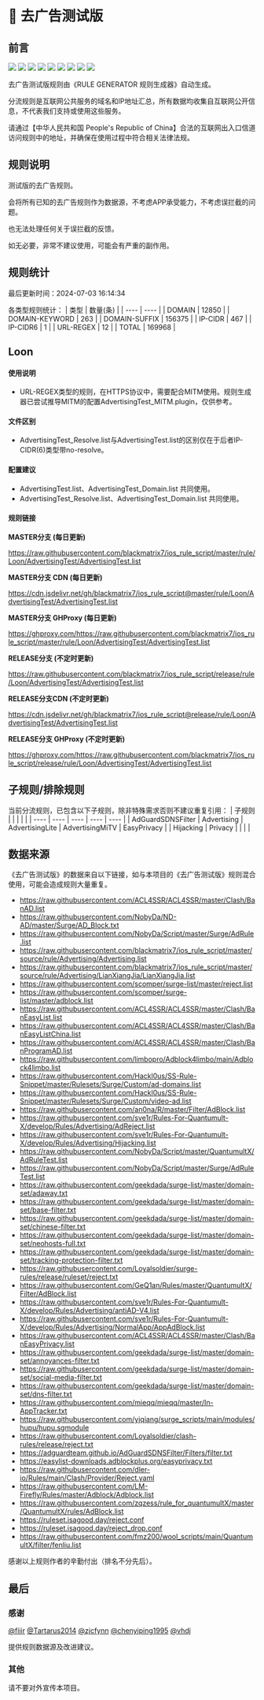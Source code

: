 # 🧸 去广告测试版

## 前言

![](https://shields.io/badge/-移除重复规则-ff69b4) ![](https://shields.io/badge/-移除无法解析的域名-important) ![](https://shields.io/badge/-DOMAIN与DOMAIN--SUFFIX合并-green) ![](https://shields.io/badge/-DOMAIN--SUFFIX间合并-critical) ![](https://shields.io/badge/-DOMAIN与DOMAIN--KEYWORD合并-9cf) ![](https://shields.io/badge/-DOMAIN--SUFFIX与DOMAIN--KEYWORD合并-blue) ![](https://shields.io/badge/-IP--CIDR(6)合并-blueviolet) ![](https://shields.io/badge/-MITM--HOSTNAME合并-brightgreen) ![](https://shields.io/badge/-正则推导HOSTNAME-033da7) 

去广告测试版规则由《RULE GENERATOR 规则生成器》自动生成。

分流规则是互联网公共服务的域名和IP地址汇总，所有数据均收集自互联网公开信息，不代表我们支持或使用这些服务。

请通过【中华人民共和国 People's Republic of China】合法的互联网出入口信道访问规则中的地址，并确保在使用过程中符合相关法律法规。

## 规则说明
测试版的去广告规则。

会将所有已知的去广告规则作为数据源，不考虑APP承受能力，不考虑误拦截的问题。

也无法处理任何关于误拦截的反馈。

如无必要，非常不建议使用，可能会有严重的副作用。

## 规则统计

最后更新时间：2024-07-03 16:14:34

各类型规则统计：
| 类型 | 数量(条)  | 
| ---- | ----  |
| DOMAIN | 12850  | 
| DOMAIN-KEYWORD | 263  | 
| DOMAIN-SUFFIX | 156375  | 
| IP-CIDR | 467  | 
| IP-CIDR6 | 1  | 
| URL-REGEX | 12  | 
| TOTAL | 169968  | 


## Loon 

#### 使用说明
- URL-REGEX类型的规则，在HTTPS协议中，需要配合MITM使用。规则生成器已尝试推导MITM的配置AdvertisingTest_MITM.plugin，仅供参考。

#### 文件区别
- AdvertisingTest_Resolve.list与AdvertisingTest.list的区别仅在于后者IP-CIDR(6)类型带no-resolve。

#### 配置建议
- AdvertisingTest.list、AdvertisingTest_Domain.list 共同使用。
- AdvertisingTest_Resolve.list、AdvertisingTest_Domain.list 共同使用。

#### 规则链接
**MASTER分支 (每日更新)**

https://raw.githubusercontent.com/blackmatrix7/ios_rule_script/master/rule/Loon/AdvertisingTest/AdvertisingTest.list

**MASTER分支 CDN (每日更新)**

https://cdn.jsdelivr.net/gh/blackmatrix7/ios_rule_script@master/rule/Loon/AdvertisingTest/AdvertisingTest.list

**MASTER分支 GHProxy (每日更新)**

https://ghproxy.com/https://raw.githubusercontent.com/blackmatrix7/ios_rule_script/master/rule/Loon/AdvertisingTest/AdvertisingTest.list

**RELEASE分支 (不定时更新)**

https://raw.githubusercontent.com/blackmatrix7/ios_rule_script/release/rule/Loon/AdvertisingTest/AdvertisingTest.list

**RELEASE分支CDN (不定时更新)**

https://cdn.jsdelivr.net/gh/blackmatrix7/ios_rule_script@release/rule/Loon/AdvertisingTest/AdvertisingTest.list

**RELEASE分支 GHProxy (不定时更新)**

https://ghproxy.com/https://raw.githubusercontent.com/blackmatrix7/ios_rule_script/release/rule/Loon/AdvertisingTest/AdvertisingTest.list

## 子规则/排除规则

当前分流规则，已包含以下子规则，除非特殊需求否则不建议重复引用：
| 子规则  |  |  |  |  | 
| ---- | ---- | ---- | ---- | ----  |
| AdGuardSDNSFilter | Advertising | AdvertisingLite | AdvertisingMiTV | EasyPrivacy  | 
| Hijacking | Privacy  |  |  |  | 


## 数据来源

《去广告测试版》的数据来自以下链接，如与本项目的《去广告测试版》规则混合使用，可能会造成规则大量重复。

- https://raw.githubusercontent.com/ACL4SSR/ACL4SSR/master/Clash/BanAD.list
- https://raw.githubusercontent.com/NobyDa/ND-AD/master/Surge/AD_Block.txt
- https://raw.githubusercontent.com/NobyDa/Script/master/Surge/AdRule.list
- https://raw.githubusercontent.com/blackmatrix7/ios_rule_script/master/source/rule/Advertising/Advertising.list
- https://raw.githubusercontent.com/blackmatrix7/ios_rule_script/master/source/rule/Advertising/LianXiangJia/LianXiangJia.list
- https://raw.githubusercontent.com/scomper/surge-list/master/reject.list
- https://raw.githubusercontent.com/scomper/surge-list/master/adblock.list
- https://raw.githubusercontent.com/ACL4SSR/ACL4SSR/master/Clash/BanEasyList.list
- https://raw.githubusercontent.com/ACL4SSR/ACL4SSR/master/Clash/BanEasyListChina.list
- https://raw.githubusercontent.com/ACL4SSR/ACL4SSR/master/Clash/BanProgramAD.list
- https://raw.githubusercontent.com/limbopro/Adblock4limbo/main/Adblock4limbo.list
- https://raw.githubusercontent.com/Hackl0us/SS-Rule-Snippet/master/Rulesets/Surge/Custom/ad-domains.list
- https://raw.githubusercontent.com/Hackl0us/SS-Rule-Snippet/master/Rulesets/Surge/Custom/video-ad.list
- https://raw.githubusercontent.com/an0na/R/master/Filter/AdBlock.list
- https://raw.githubusercontent.com/sve1r/Rules-For-Quantumult-X/develop/Rules/Advertising/AdReject.list
- https://raw.githubusercontent.com/sve1r/Rules-For-Quantumult-X/develop/Rules/Advertising/Hijacking.list
- https://raw.githubusercontent.com/NobyDa/Script/master/QuantumultX/AdRuleTest.list
- https://raw.githubusercontent.com/NobyDa/Script/master/Surge/AdRuleTest.list
- https://raw.githubusercontent.com/geekdada/surge-list/master/domain-set/adaway.txt
- https://raw.githubusercontent.com/geekdada/surge-list/master/domain-set/base-filter.txt
- https://raw.githubusercontent.com/geekdada/surge-list/master/domain-set/chinese-filter.txt
- https://raw.githubusercontent.com/geekdada/surge-list/master/domain-set/neohosts-full.txt
- https://raw.githubusercontent.com/geekdada/surge-list/master/domain-set/tracking-protection-filter.txt
- https://raw.githubusercontent.com/Loyalsoldier/surge-rules/release/ruleset/reject.txt
- https://raw.githubusercontent.com/GeQ1an/Rules/master/QuantumultX/Filter/AdBlock.list
- https://raw.githubusercontent.com/sve1r/Rules-For-Quantumult-X/develop/Rules/Advertising/antiAD-V4.list
- https://raw.githubusercontent.com/sve1r/Rules-For-Quantumult-X/develop/Rules/Advertising/NormalApp/AppAdBlock.list
- https://raw.githubusercontent.com/ACL4SSR/ACL4SSR/master/Clash/BanEasyPrivacy.list
- https://raw.githubusercontent.com/geekdada/surge-list/master/domain-set/annoyances-filter.txt
- https://raw.githubusercontent.com/geekdada/surge-list/master/domain-set/social-media-filter.txt
- https://raw.githubusercontent.com/geekdada/surge-list/master/domain-set/dns-filter.txt
- https://raw.githubusercontent.com/mieqq/mieqq/master/In-AppTracker.txt
- https://raw.githubusercontent.com/yjqiang/surge_scripts/main/modules/hupu/hupu.sgmodule
- https://raw.githubusercontent.com/Loyalsoldier/clash-rules/release/reject.txt
- https://adguardteam.github.io/AdGuardSDNSFilter/Filters/filter.txt
- https://easylist-downloads.adblockplus.org/easyprivacy.txt
- https://raw.githubusercontent.com/dler-io/Rules/main/Clash/Provider/Reject.yaml
- https://raw.githubusercontent.com/LM-Firefly/Rules/master/Adblock/Adblock.list
- https://raw.githubusercontent.com/zqzess/rule_for_quantumultX/master/QuantumultX/rules/AdBlock.list
- https://ruleset.isagood.day/reject.conf
- https://ruleset.isagood.day/reject_drop.conf
- https://raw.githubusercontent.com/fmz200/wool_scripts/main/QuantumultX/filter/fenliu.list


感谢以上规则作者的辛勤付出（排名不分先后）。

## 最后

### 感谢

[@fiiir](https://github.com/fiiir) [@Tartarus2014](https://github.com/Tartarus2014) [@zjcfynn](https://github.com/zjcfynn) [@chenyiping1995](https://github.com/chenyiping1995) [@vhdj](https://github.com/vhdj)

提供规则数据源及改进建议。

### 其他

请不要对外宣传本项目。
